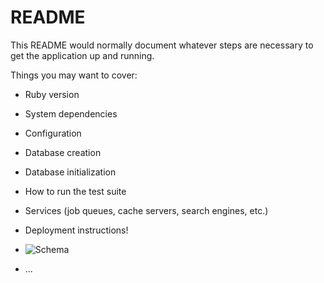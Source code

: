 # README

This README would normally document whatever steps are necessary to get the
application up and running.

Things you may want to cover:

* Ruby version

* System dependencies

* Configuration

* Database creation

* Database initialization

* How to run the test suite

* Services (job queues, cache servers, search engines, etc.)

* Deployment instructions!

* ![Schema](https://user-images.githubusercontent.com/81220681/137610940-ba552f22-4ec3-4d79-be16-0371fe942e73.png)


* ...
